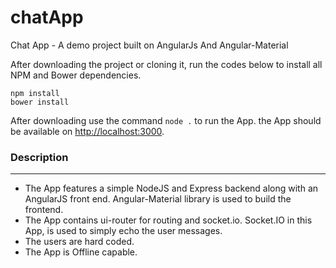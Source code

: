 # chatApp
Chat App - A demo project built on AngularJs And Angular-Material

After downloading the project or cloning it, run the codes below to install all NPM and Bower dependencies.

```
npm install
bower install
```

After downloading use the command ```node .``` to run the App. the App should be available on [http://localhost:3000](http://localhost:3000 "http://localhost:3000").

### Description
----------------
*   The App features a simple NodeJS and Express backend along with an AngularJS front end. Angular-Material library is used to build the frontend.
*   The App contains ui-router for routing and socket.io. Socket.IO in this App, is used to simply echo the user messages.
*   The users are hard coded.
*   The App is Offline capable.
